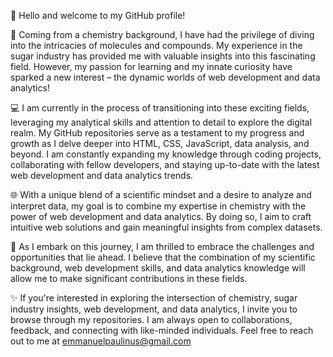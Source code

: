 👋 Hello and welcome to my GitHub profile!

🔬 Coming from a chemistry background, I have had the privilege of diving into the intricacies of molecules and compounds. My experience in the sugar industry has provided me with valuable insights into this fascinating field. However, my passion for learning and my innate curiosity have sparked a new interest – the dynamic worlds of web development and data analytics!

💻 I am currently in the process of transitioning into these exciting fields, leveraging my analytical skills and attention to detail to explore the digital realm. My GitHub repositories serve as a testament to my progress and growth as I delve deeper into HTML, CSS, JavaScript, data analysis, and beyond. I am constantly expanding my knowledge through coding projects, collaborating with fellow developers, and staying up-to-date with the latest web development and data analytics trends.

🌐 With a unique blend of a scientific mindset and a desire to analyze and interpret data, my goal is to combine my expertise in chemistry  with the power of web development and data analytics. By doing so, I aim to craft intuitive web solutions and gain meaningful insights from complex datasets.

🚀 As I embark on this journey, I am thrilled to embrace the challenges and opportunities that lie ahead. I believe that the combination of my scientific background, web development skills, and data analytics knowledge will allow me to make significant contributions in these fields.

✨ If you're interested in exploring the intersection of chemistry, sugar industry insights, web development, and data analytics, I invite you to browse through my repositories. I am always open to collaborations, feedback, and connecting with like-minded individuals. Feel free to reach out to me at emmanuelpaulinus@gmail.com 
